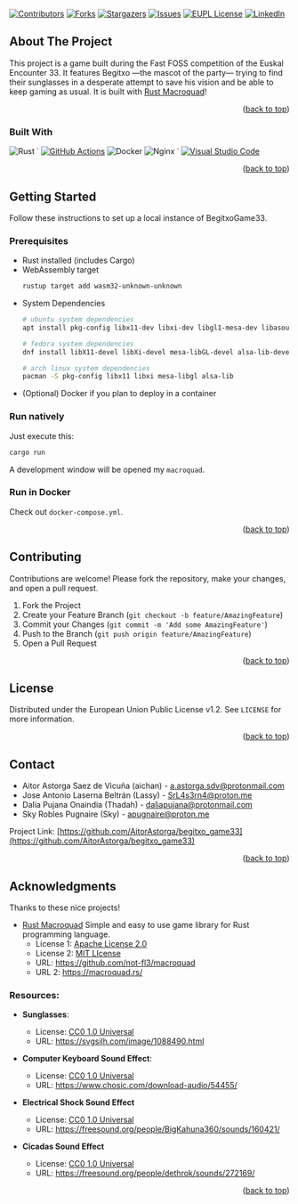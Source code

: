 [![Contributors][contributors-shield]][contributors-url]
[![Forks][forks-shield]][forks-url]
[![Stargazers][stars-shield]][stars-url]
[![Issues][issues-shield]][issues-url]
[![EUPL License][license-shield]][license-url]
[![LinkedIn][linkedin-shield]][linkedin-url]


## About The Project

This project is a game built during the Fast FOSS competition of the Euskal Encounter 33. It features Begitxo —the mascot of the party— trying to find their sunglasses in a desperate attempt to save his vision and be able to keep gaming as usual. It is built with [Rust Macroquad](https://macroquad.rs/)!

<p align="right">(<a href="#readme-top">back to top</a>)</p>

### Built With
![Rust](https://img.shields.io/badge/rust-%23000000.svg?style=for-the-badge&logo=rust&logoColor=white) ˙ [![GitHub Actions](https://img.shields.io/badge/GitHub_Actions-2088FF?style=for-the-badge&logo=github-actions&logoColor=white)](#) ![Docker](https://img.shields.io/badge/docker-%230db7ed.svg?style=for-the-badge&logo=docker&logoColor=white) ![Nginx](https://img.shields.io/badge/nginx-%23009639.svg?style=for-the-badge&logo=nginx&logoColor=white) ˙ [![Visual Studio Code](https://custom-icon-badges.demolab.com/badge/Visual%20Studio%20Code-0078d7.svg?style=for-the-badge&logo=vsc&logoColor=white)](#)

<p align="right">(<a href="#readme-top">back to top</a>)</p>

## Getting Started

Follow these instructions to set up a local instance of BegitxoGame33.

### Prerequisites

- Rust installed (includes Cargo)
- WebAssembly target
    ```bash
    rustup target add wasm32-unknown-unknown
    ```
- System Dependencies
    ```bash
    # ubuntu system dependencies
    apt install pkg-config libx11-dev libxi-dev libgl1-mesa-dev libasound2-dev

    # fedora system dependencies
    dnf install libX11-devel libXi-devel mesa-libGL-devel alsa-lib-devel

    # arch linux system dependencies
    pacman -S pkg-config libx11 libxi mesa-libgl alsa-lib
    ```
- (Optional) Docker if you plan to deploy in a container

### Run natively
Just execute this:
```bash
cargo run
```

A development window will be opened my `macroquad`.

### Run in Docker
Check out `docker-compose.yml`.

<p align="right">(<a href="#contributing">back to top</a>)</p>

## Contributing
Contributions are welcome! Please fork the repository, make your changes, and open a pull request.

1. Fork the Project
2. Create your Feature Branch (`git checkout -b feature/AmazingFeature`)
3. Commit your Changes (`git commit -m 'Add some AmazingFeature'`)
4. Push to the Branch (`git push origin feature/AmazingFeature`)
5. Open a Pull Request

<p align="right">(<a href="#contributing">back to top</a>)</p>

## License

Distributed under the European Union Public License v1.2. See `LICENSE` for more information.

<p align="right">(<a href="#license">back to top</a>)</p>

## Contact

- Aitor Astorga Saez de Vicuña (aichan) - a.astorga.sdv@protonmail.com
- Jose Antonio Laserna Beltrán (Lassy) - SrL4s3rn4@proton.me
- Dalia Pujana Onaindia (Thadah) - daliapujana@protonmail.com
- Sky Robles Pugnaire (Sky) - apugnaire@proton.me

Project Link: [https://github.com/AitorAstorga/begitxo_game33](https://github.com/AitorAstorga/begitxo_game33)

<p align="right">(<a href="#contact">back to top</a>)</p>

## Acknowledgments

Thanks to these nice projects!

- [Rust Macroquad](https://macroquad.rs/) Simple and easy to use game library for Rust programming language.
    - License 1: [Apache License 2.0](https://www.apache.org/licenses/LICENSE-2.0.html)
    - License 2: [MIT LIcense](https://mit-license.org/)
    - URL: https://github.com/not-fl3/macroquad
    - URL 2: https://macroquad.rs/

### Resources:
- **Sunglasses**:
    - License: [CC0 1.0 Universal](https://creativecommons.org/publicdomain/zero/1.0/)
    - URL: https://svgsilh.com/image/1088490.html

- **Computer Keyboard Sound Effect**:
    - License: [CC0 1.0 Universal](https://creativecommons.org/publicdomain/zero/1.0/)
    - URL: https://www.chosic.com/download-audio/54455/

- **Electrical Shock Sound Effect**
    - License: [CC0 1.0 Universal](https://creativecommons.org/publicdomain/zero/1.0/)
    - URL: https://freesound.org/people/BigKahuna360/sounds/160421/

- **Cicadas Sound Effect**
    - License: [CC0 1.0 Universal](https://creativecommons.org/publicdomain/zero/1.0/)
    - URL: https://freesound.org/people/dethrok/sounds/272169/

<p align="right">(<a href="#readme-top">back to top</a>)</p>

<!-- MARKDOWN LINKS & IMAGES -->
[contributors-shield]: https://img.shields.io/github/contributors/AitorAstorga/begitxo_game33.svg?style=for-the-badge
[contributors-url]: https://github.com/AitorAstorga/begitxo_game33/graphs/contributors
[forks-shield]: https://img.shields.io/github/forks/AitorAstorga/begitxo_game33.svg?style=for-the-badge
[forks-url]: https://github.com/AitorAstorga/begitxo_game33/network/members
[stars-shield]: https://img.shields.io/github/stars/AitorAstorga/begitxo_game33.svg?style=for-the-badge
[stars-url]: https://github.com/AitorAstorga/begitxo_game33/stargazers
[issues-shield]: https://img.shields.io/github/issues/AitorAstorga/begitxo_game33.svg?style=for-the-badge
[issues-url]: https://github.com/AitorAstorga/begitxo_game33/issues
[license-shield]: https://img.shields.io/github/license/AitorAstorga/begitxo_game33.svg?style=for-the-badge
[license-url]: https://github.com/AitorAstorga/begitxo_game33/blob/master/LICENSE
[linkedin-shield]: https://img.shields.io/badge/-LinkedIn-black.svg?style=for-the-badge&logo=linkedin&colorB=555
[linkedin-url]: https://linkedin.com/in/aitor-astorga-saez-de-vicuña
